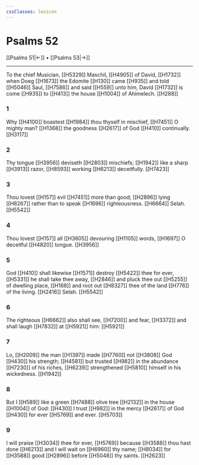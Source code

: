 ```yaml
---
cssClasses: lexicon
---
```

# Psalms 52

[[Psalms 51|←]] • [[Psalms 53|→]]

---

To the chief Musician, [[H5329]] Maschil, [[H4905]] of David, [[H1732]] when Doeg [[H1673]] the Edomite [[H130]] came [[H935]] and told [[H5046]] Saul, [[H7586]] and said [[H559]] unto him, David [[H1732]] is come [[H935]] to [[H413]] the house [[H1004]] of Ahimelech. [[H288]]

### 1
Why [[H4100]] boastest [[H1984]] thou thyself in mischief, [[H7451]] O mighty man? [[H1368]] the goodness [[H2617]] of God [[H410]] continually. [[H3117]]

### 2
Thy tongue [[H3956]] deviseth [[H2803]] mischiefs; [[H1942]] like a sharp [[H3913]] razor, [[H8593]] working [[H6213]] deceitfully. [[H7423]]

### 3
Thou lovest [[H157]] evil [[H7451]] more than good; [[H2896]] lying [[H8267]] rather than to speak [[H1696]] righteousness. [[H6664]] Selah. [[H5542]]

### 4
Thou lovest [[H157]] all [[H3605]] devouring [[H1105]] words, [[H1697]] O deceitful [[H4820]] tongue. [[H3956]]

### 5
God [[H410]] shall likewise [[H1571]] destroy [[H5422]] thee for ever, [[H5331]] he shall take thee away, [[H2846]] and pluck thee out [[H5255]] of dwelling place, [[H168]] and root out [[H8327]] thee of the land [[H776]] of the living. [[H2416]] Selah. [[H5542]]

### 6
The righteous [[H6662]] also shall see, [[H7200]] and fear, [[H3372]] and shall laugh [[H7832]] at [[H5921]] him: [[H5921]]

### 7
Lo, [[H2009]] the man [[H1397]] made [[H7760]] not [[H3808]] God [[H430]] his strength; [[H4581]] but trusted [[H982]] in the abundance [[H7230]] of his riches, [[H6239]] strengthened [[H5810]] himself in his wickedness. [[H1942]]

### 8
But I [[H589]] like a green [[H7488]] olive tree [[H2132]] in the house [[H1004]] of God: [[H430]] I trust [[H982]] in the mercy [[H2617]] of God [[H430]] for ever [[H5769]] and ever. [[H5703]]

### 9
I will praise [[H3034]] thee for ever, [[H5769]] because [[H3588]] thou hast done [[H6213]] and I will wait on [[H6960]] thy name; [[H8034]] for [[H3588]] good [[H2896]] before [[H5048]] thy saints. [[H2623]]